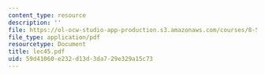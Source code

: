 ```yaml
---
content_type: resource
description: ''
file: https://ol-ocw-studio-app-production.s3.amazonaws.com/courses/8-514-strongly-correlated-systems-in-condensed-matter-physics-fall-2003/59d41060e232d13d3da729e329a15c73_lec45.pdf
file_type: application/pdf
resourcetype: Document
title: lec45.pdf
uid: 59d41060-e232-d13d-3da7-29e329a15c73
---
```


